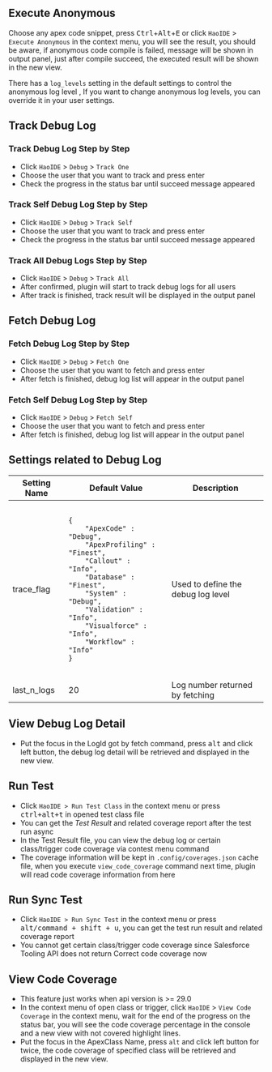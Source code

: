 ## Execute Anonymous
Choose any apex code snippet, press <kbd>Ctrl</kbd>+<kbd>Alt</kbd>+<kbd>E</kbd> or click ```HaoIDE``` > ```Execute Anonymous``` in the context menu, you will see the result, you should be aware, if anonymous code compile is failed, message will be shown in output panel, just after compile succeed, the executed result will be shown in the new view.

There has a ```log_levels``` setting in the default settings to control the anonymous log level , If you want to change anonymous log levels, you can override it in your user settings.

## Track Debug Log
### Track Debug Log Step by Step
* Click ``HaoIDE`` > ``Debug`` > ``Track One``
* Choose the user that you want to track and press enter
* Check the progress in the status bar until succeed message appeared

### Track Self Debug Log Step by Step
* Click ``HaoIDE`` > ``Debug`` > ``Track Self``
* Choose the user that you want to track and press enter
* Check the progress in the status bar until succeed message appeared

### Track All Debug Logs Step by Step
* Click ``HaoIDE`` > ``Debug`` > ``Track All``
* After confirmed, plugin will start to track debug logs for all users
* After track is finished, track result will be displayed in the output panel

## Fetch Debug Log
### Fetch Debug Log Step by Step
* Click ``HaoIDE`` > ``Debug`` > ``Fetch One``
* Choose the user that you want to fetch and press enter
* After fetch is finished, debug log list will appear in the output panel

### Fetch Self Debug Log Step by Step
* Click ``HaoIDE`` > ``Debug`` > ``Fetch Self``
* Choose the user that you want to fetch and press enter
* After fetch is finished, debug log list will appear in the output panel

## Settings related to Debug Log
<table>
  <thead>
    <th>Setting Name</th>
    <th>Default Value</th>
    <th>Description</th>
  </thead>

  <tbody>
    <tr>
      <td>trace_flag</td>
      <td>
        <pre><code>
{
    "ApexCode" : "Debug",
    "ApexProfiling" : "Finest",
    "Callout" : "Info",
    "Database" : "Finest",
    "System" : "Debug",
    "Validation" : "Info",
    "Visualforce" : "Info",
    "Workflow" : "Info"
}
        </code></pre>
      </td>
      <td>Used to define the debug log level</td>
    </tr>
    <tr>
      <td>last_n_logs</td>
      <td>20</td>
      <td>Log number returned by fetching</td>
    </tr>
  </tbody>
</table>

## View Debug Log Detail
- Put the focus in the LogId got by fetch command, press <kbd>alt</kbd> and click left button, the debug log detail will be retrieved and displayed in the new view.

## Run Test
* Click ``HaoIDE > Run Test Class`` in the context menu or press <kbd>ctrl+alt+t</kbd> in opened test class file
* You can get the *Test Result* and related coverage report after the test run async
* In the Test Result file, you can view the debug log or certain class/trigger code coverage via contest menu command
* The coverage information will be kept in ``.config/coverages.json`` cache file, when you execute ``view_code_coverage`` command next time, plugin will read code coverage information from here

## Run Sync Test
* Click ``HaoIDE > Run Sync Test`` in the context menu or press <kbd>alt/command + shift + u</kbd>, you can get the test run result and related coverage report
* You cannot get certain class/trigger code coverage since Salesforce Tooling API does not return Correct code coverage now

## View Code Coverage
* This feature just works when api version is >= 29.0
* In the context menu of open class or trigger, click ``HaoIDE`` > ``View Code Coverage`` in the context menu, wait for the end of the progress on the status bar, you will see the code coverage percentage in the console and a new view with not covered highlight lines.
* Put the focus in the ApexClass Name, press ``alt`` and click left button for twice, the code coverage of specified class will be retrieved and displayed in the new view.
